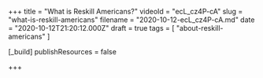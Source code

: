 +++
title = "What is Reskill Americans?"
videoId = "ecL_cz4P-cA"
slug = "what-is-reskill-americans"
filename = "2020-10-12-ecL_cz4P-cA.md"
date = "2020-10-12T21:20:12.000Z"
draft = true
tags = [ "about-reskill-americans" ]

[_build]
publishResources = false

+++


